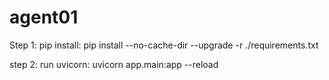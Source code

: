 # agent01

Step 1: pip install:
pip install --no-cache-dir --upgrade -r ./requirements.txt

step 2: run uvicorn:
uvicorn app.main:app --reload